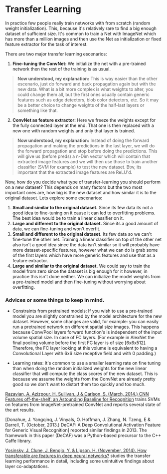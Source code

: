 # Transfer Learning

In practice few people really train networks with from scratch (random weight initialization). This, because it's relatively rare to find a big enough dataset of sufficient size. It's common to train a Net with ImageNet which has more than a million images and then use the Net as initialization or fixed feature extractor for the task of interest.

There are two major transfer learning escenarios:

1. **Fine-tuning the ConvNet:** We initialize the net with a pre-trained network then the rest of the training is as usual. 
> **Now understood, my explanation:** This is way easier than the other escenario, just do forward and back propagation again but with the new data. What is a bit more complex is what weights to alter, you could change them all, but the first ones usually contain generic features such as edge detectors, blob color detectors, etc. So it may be a better choice to change weights of the half-last layers or something like that.

2. **ConvNet as feature extractor:** Here we freeze the weights except for the fully connected layer at the end. That one is then replaced with a new one with random weights and only that layer is trained. 
> **Now understood, my explanation:** Instead of doing the forward propagation and making the predictions in the last layer, we will do the forward propagation and stop before doing the predictions. This will give us (before preds) a n-Dim vector which will contain that extracted image features and we will then use those to train another classifier (SVM for example) to test the new dataset. Btw, its important that the extracted image features are ReLU'd.

Now, how do you decide what type of transfer-learning you should perform on a new dataset? This depends on many factors but the two most important ones are, how big is the new dataset and how similar it is to the original dataset. Lets explore some escenarios:

1. **Small and similar to the original dataset.** Since its few data its not a good idea to fine-tuning on it cause it can led to overfitting problems. The best idea would be to train a linear classifier on it.
2. **Large and different to the original dataset.** Since its a good amount of data, we can fine-tuning and won't overfit.
3. **Small and different to the original dataset.** Its few data so we can't fine-tune the other net. Training a linear classifier on top of the other net also isn't a good idea since the data isn't similar so it will probably have more dataset-specific features, however what we can do is grab some of the first layers which have more generic features and use that as a feature extractor.
4. **Large and similar to the original dataset.** We could say to train the model from zero since the dataset is big enough for it however, in practice this isn't done neither. We can initialize the model weights from a pre-trained model and then fine-tuning without worrying about overfitting.

### Advices or some things to keep in mind.

- Constraints from pretrained models: If you wish to use a pre-trained model you are slightly constrained by the model architecture for the new dataset. However, some changes are valid, for example: you can easily run a pretrained network on different spatial size images. This happens because Conv/Pool layers forward function's is independent of the input volume spatial size. In case of FC layers. (For example in AlexNet the final pooling volume before the first FC layer is of size [6x6x512]. Therefore, the FC layer looking at this volume is equivalent to having a Convolutional Layer with 6x6 size receptive field and with 0 padding.)

- Learning rates: It's common to use a smaller learning rate on fine tuning than when doing the random initialized weights for the new linear classifier that will compute the class scores of the new dataset. This is because we assume the weights from the ConvNet are already pretty good so we don't want to distort them too quickly and too much.

[Razavian, A. Azizpour, H. Sullivan, J & Carlson, S. (March, 2014.) CNN Features off-the-shelf: an Astounding Baseline for Recognition](https://arxiv.org/pdf/1403.6382.pdf) trains SVMs on features from ImageNet-pretrained ConvNet and reports several state of the art results.

[Donahue, J. Yangqinq, J. Vinyals, O. Hoffman, J. Zhang, N. Tzeng, E & Darrell, T. (October, 2013.) DeCAF: A Deep Convolutional Activation Feature for Generic Visual Recognition] reported similar findings in 2013. The framework in this paper (DeCAF) was a Python-based precursor to the C++ Caffe library.

[Yosinsky, J. Clune, J. Bengio, Y. & Lipson, H. (November, 2014). How transferable are features in deep neural networks?](https://arxiv.org/pdf/1411.1792.pdf) studies the transfer learning performance in detail, including some unintuitive findings about layer co-adaptations.